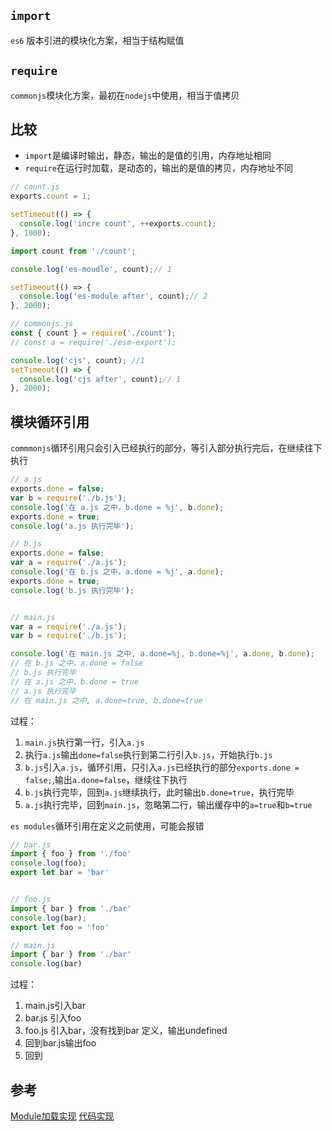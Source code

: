 ## `import`
`es6` 版本引进的模块化方案，相当于结构赋值

## `require`
`commonjs`模块化方案，最初在`nodejs`中使用，相当于值拷贝

## 比较
* `import`是编译时输出，静态，输出的是值的引用，内存地址相同
* `require`在运行时加载，是动态的，输出的是值的拷贝，内存地址不同

```js
// count.js
exports.count = 1;

setTimeout(() => {
  console.log('incre count', ++exports.count);
}, 1000);
```

```js
import count from './count';

console.log('es-moudle', count);// 1

setTimeout(() => {
  console.log('es-module after', count);// 2
}, 2000);
```

```js
// commonjs.js
const { count } = require('./count');
// const a = require('./esm-export');

console.log('cjs', count); //1
setTimeout(() => {
  console.log('cjs after', count);// 1
}, 2000);
```

## 模块循环引用
`commmonjs`循环引用只会引入已经执行的部分，等引入部分执行完后，在继续往下执行



```js
// a.js
exports.done = false;
var b = require('./b.js');
console.log('在 a.js 之中，b.done = %j', b.done);
exports.done = true;
console.log('a.js 执行完毕');

// b.js
exports.done = false;
var a = require('./a.js');
console.log('在 b.js 之中，a.done = %j', a.done);
exports.done = true;
console.log('b.js 执行完毕');


// main.js
var a = require('./a.js');
var b = require('./b.js');

console.log('在 main.js 之中, a.done=%j, b.done=%j', a.done, b.done);
// 在 b.js 之中，a.done = false
// b.js 执行完毕
// 在 a.js 之中，b.done = true
// a.js 执行完毕
// 在 main.js 之中, a.done=true, b.done=true
```

过程：
1. `main.js`执行第一行，引入`a.js`
2. 执行`a.js`输出`done=false`执行到第二行引入`b.js`，开始执行`b.js`
3. `b.js`引入`a.js`，循环引用，只引入`a.js`已经执行的部分`exports.done = false;`,输出`a.done=false`，继续往下执行
4. `b.js`执行完毕，回到`a.js`继续执行，此时输出`b.done=true`，执行完毕
5. `a.js`执行完毕，回到`main.js`，忽略第二行，输出缓存中的`a=true`和`b=true`


`es modules`循环引用在定义之前使用，可能会报错
```js
// bar.js
import { foo } from './foo'
console.log(foo);
export let bar = 'bar'


// foo.js
import { bar } from './bar'
console.log(bar);
export let foo = 'foo'

// main.js
import { bar } from './bar'
console.log(bar)
```

过程：
1. main.js引入bar
2. bar.js 引入foo
3. foo.js 引入bar，没有找到bar 定义，输出undefined
4. 回到bar.js输出foo
5. 回到

## 参考
[Module加载实现](https://es6.ruanyifeng.com/#docs/module-loader)
[代码实现](https://github.com/shuch/blog/tree/master/module)
